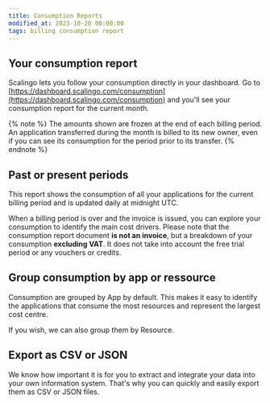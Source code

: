 ```yaml
---
title: Consumption Reports
modified_at: 2023-10-20 00:00:00
tags: billing consumption report
---
```


## Your consumption report

Scalingo lets you follow your consumption directly in your dashboard. Go to [https://dashboard.scalingo.com/consumption](https://dashboard.scalingo.com/consumption) and you'll see your consumption report for the current month.

{% note %}
The amounts shown are frozen at the end of each billing period. An application transferred during the month is billed to its new owner, even if you can see its consumption for the period prior to its transfer.
{% endnote %}

## Past or present periods

This report shows the consumption of all your applications for the current billing period and is updated daily at midnight UTC.

When a billing period is over and the invoice is issued, you can explore your consumption to identify the main cost drivers. Please note that the consumption report document **is not an invoice**, but a breakdown of your consumption **excluding VAT**. It does not take into account the free trial period or any vouchers or credits.

## Group consumption by app or ressource

Consumption are grouped by App by default. This makes it easy to identify the applications that consume the most resources and represent the largest cost centre.

If you wish, we can also group them by Resource.

## Export as CSV or JSON

We know how important it is for you to extract and integrate your data into your own information system. That's why you can quickly and easily export them as CSV or JSON files.
